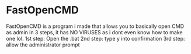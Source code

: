 # FastOpenCMD
FastOpenCMD is a program i made that allows you to basically open CMD as admin in 3 steps, it has NO VIRUSES as i dont even know how to make one lol.
1st step: Open the .bat
2nd step: type y into confirmation
3rd step: allow the administrator prompt
